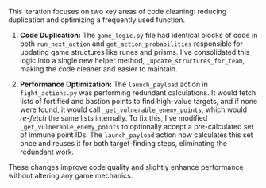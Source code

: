 This iteration focuses on two key areas of code cleaning: reducing duplication and optimizing a frequently used function.

1.  **Code Duplication:** The `game_logic.py` file had identical blocks of code in both `run_next_action` and `get_action_probabilities` responsible for updating game structures like runes and prisms. I've consolidated this logic into a single new helper method, `_update_structures_for_team`, making the code cleaner and easier to maintain.

2.  **Performance Optimization:** The `launch_payload` action in `fight_actions.py` was performing redundant calculations. It would fetch lists of fortified and bastion points to find high-value targets, and if none were found, it would call `_get_vulnerable_enemy_points`, which would *re-fetch* the same lists internally. To fix this, I've modified `_get_vulnerable_enemy_points` to optionally accept a pre-calculated set of immune point IDs. The `launch_payload` action now calculates this set once and reuses it for both target-finding steps, eliminating the redundant work.

These changes improve code quality and slightly enhance performance without altering any game mechanics.